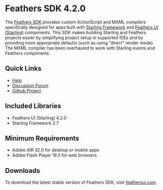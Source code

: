 # Feathers SDK 4.2.0

The [Feathers SDK](https://feathersui.com/learn/as3-starling/sdk/) provides custom ActionScript and MXML compilers specifically designed for apps built with [Starling Framework](https://gamua.com/starling/) and [Feathers UI (Starling)](https://feathersui.com/learn/as3-starling/) components. This SDK makes building Starling and Feathers projects easier by simplifying project setup in supported IDEs and by providing more appropriate defaults (such as using "direct" render mode). The MXML compiler has been overhauled to work with Starling events and Feathers components.

## Quick Links

* [Help](https://feathersui.com/learn/as3-starling/sdk/)
* [Discussion Forum](https://forum.starling-framework.org/t/feathers)
* [Github Project](https://github.com/feathersui/feathersui-starling-sdk)

## Included Libraries

* Feathers UI (Starling) 4.2.0
* Starling Framework 2.7

## Minimum Requirements

* Adobe AIR 32.0 for desktop or mobile apps
* Adobe Flash Player 19.0 for web browsers

## Downloads

To download the latest stable version of Feathers SDK, visit [feathersui.com](https://feathersui.com/learn/as3-starling/sdk/installation-instructions/).